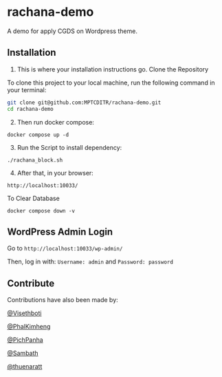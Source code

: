 # rachana-demo

A demo for apply CGDS on Wordpress theme.

## Installation


1. This is where your installation instructions go.
Clone the Repository

To clone this project to your local machine, run the following command in your terminal:

```bash
git clone git@github.com:MPTCDITR/rachana-demo.git
cd rachana-demo
```

2. Then run docker compose:

````
docker compose up -d
````

3. Run the Script to install dependency:

````
./rachana_block.sh
````

4. After that, in your browser:
   
````
http://localhost:10033/
````

To Clear Database

````
docker compose down -v
````

## WordPress Admin Login

Go to `http://localhost:10033/wp-admin/`

Then, log in with: `Username: admin` and `Password: password`


## Contribute


Contributions have also been made by:

[@Visethboti](https://github.com/Visethboti) 


[@PhalKimheng](https://github.com/PhalKimheng)


[@PichPanha](https://github.com/PichPanha)


[@Sambath](https://github.com/Sambath)


[@thuenaratt](https://github.com/thuenaratt)

